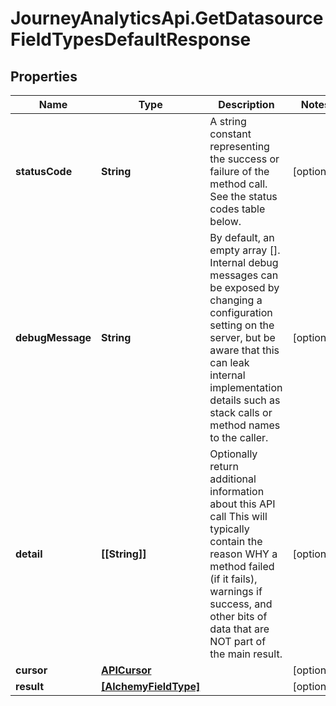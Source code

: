 # JourneyAnalyticsApi.GetDatasourceFieldTypesDefaultResponse

## Properties

Name | Type | Description | Notes
------------ | ------------- | ------------- | -------------
**statusCode** | **String** | A string constant representing the success or failure of the method call. See the status codes table below. | [optional] 
**debugMessage** | **String** | By default, an empty array []. Internal debug messages can be exposed by changing a configuration setting on the server, but be aware that this can leak internal implementation details such as stack calls or method names to the caller. | [optional] 
**detail** | **[[String]]** | Optionally return additional information about this API call             This will typically contain the reason WHY a method failed (if it fails), warnings if success, and other bits of data that             are NOT part of the main result. | [optional] 
**cursor** | [**APICursor**](APICursor.md) |  | [optional] 
**result** | [**[AlchemyFieldType]**](AlchemyFieldType.md) |  | [optional] 


